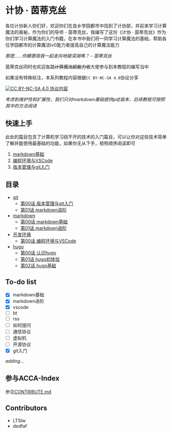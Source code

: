 # 计协 · 茵蒂克丝

各位计协新人你们好，欢迎你们在良乡学园都市中找到了计协部，并前来学习计算魔法的奥秘，作为你们的导师 - 茵蒂克丝，我编写了这份《计协 · 茵蒂克丝》作为你们学习计算魔法的入门书籍，在本书中我们将一同学习计算魔法的基础，帮助各位学园都市的计算魔法lv0能力者提高自己的计算魔法能力

*那麼……你願意陪我一起走向地獄深淵嗎？ - 茵蒂克丝*

茵蒂克丝同时也欢迎各路~~计算魔法超能力者~~大佬参与到本教程的编写当中

如果没有特殊标注，本系列教程内容根据`CC BY-NC-SA 4.0`协议分享

[![CC BY-NC-SA 4.0](https://i.creativecommons.org/l/by-nc-sa/4.0/88x31.png) 协议内容](https://creativecommons.org/licenses/by-nc-sa/4.0/)

*考虑到维护性和扩展性，我们只对markdown基础提供pdf版本，后续教程可按照其中的方法阅读*

## 快速上手

此处的篇目包含了计算机学习绕不开的技术的入门篇目，可以让你对这些技术简单了解并能使用最基础的功能，如果你无从下手，按照顺序阅读即可

1. [markdown基础](markdown/第00话%20markdown基础.md)
2. [编程环境与VSCode](开发环境/第00话%20编程环境与VSCode.md)
3. [版本管理与git入门](git/第00话%20版本管理与git入门.md)

## 目录

- [git](git)
  - [第00话 版本管理与git入门](git/第00话%20版本管理与git入门.md)
  - [第01话 markdown进阶](git/第01话%20项目维护与github.md)
- [markdown](markdown)
  - [第00话 markdown基础](markdown/第00话%20markdown基础.md)
  - [第01话 markdown进阶](markdown/第01话%20markdown进阶.md)
- [开发环境](开发环境)
  - [第00话 编程环境与VSCode](开发环境/第00话%20编程环境与VSCode.md)
- [hugo](hugo)
  - [第00话 认识hugo](hugo/第00话%20认识hugo.md)
  - [第01话 hugo初体验](hugo/第01话%20hugo初体验.md)
  - [第02话 hugo基础](hugo/第02话%20hugo基础.md)

## To-do list

- [x] markdown基础
- [x] markdown进阶
- [x] vscode
- [ ] bt
- [ ] rss
- [ ] 如何提问
- [ ] 通信协议
- [ ] 虚拟机
- [ ] 开源协议
- [x] git入门

*adding...*

## 参与ACCA-Index

参见[CONTRIBUTE.md](CONTRIBUTE.md)

## Contributors

- LTSlw
- dedfaf
